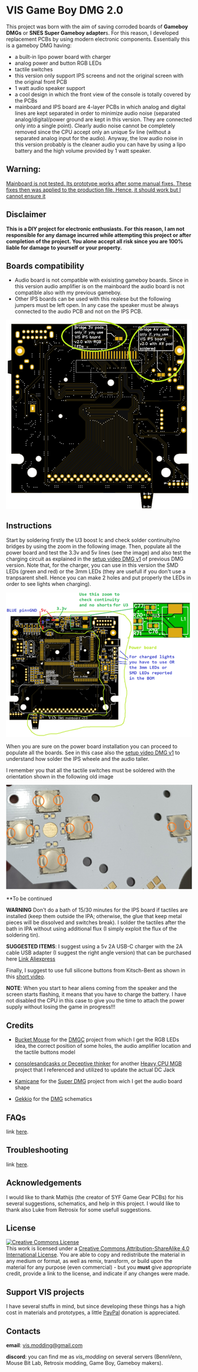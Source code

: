 # VIS Game Boy DMG 2.0

This project was born with the aim of saving corroded boards of **Gameboy DMGs** or **SNES Super Gameboy adapter**s. For this reason, I developed replacement PCBs by using modern electronic components. Essentially this is a gameboy DMG having:
- a built-in lipo power board with charger
- analog power and button RGB LEDs
- tactile switches
- this version only support IPS screens and not the original screen with the original front PCB
- 1 watt audio speaker support
- a cool design in which the front view of the console is totally covered by the PCBs 
- mainboard and IPS board are 4-layer PCBs in which analog and digital lines are kept separated in order to minimize audio noise (separated analog/digital/power ground are kept in this version. They are connected only into a single point). Clearly audio noise cannot be completely removed since the CPU accept only an unique 5v line (without a separated analog input for the audio). Anyway, the low audio noise in this version probably is the cleaner audio you can have by using a lipo battery and the high volume provided by 1 watt speaker.

## Warning: 

<ins>Mainboard is not tested. Its prototype works after some manual fixes. These fixes then was applied to the production file. Hence, it should work but I cannot ensure it</ins>

## Disclaimer

**This is a DIY project for electronic enthusiasts. For this reason, I am not responsible for any damage incurred while attempting this project or after completion of the project. You alone accept all risk since you are 100% liable for damage to yourself or your property.**

## Boards compatibility

  - Audio board is not compatible with exisisting gameboy boards. Since in this version audio amplifier is on the mainboard the audio board is not compatible also with my previous gameboy.
  - Other IPS boards can be used with this realese but the following jumpers must be left open. In any case the speaker must be always connected to the audio PCB and not on the IPS PCB.

![image](images/02_jumpers.png)

## Instructions

Start by soldering firstly the U3 boost Ic and check solder continuity/no bridges by using the zoom in the following image. Then, populate all the power board and test the 3.3v and 5v lines (see the image) and also test the charging circuit as explained in the [setup video DMG v1](https://youtu.be/e4qCekoWYW4) of previous DMG version. Note that, for the charger, you can use in this version the SMD LEDs (green and red) or the 3mm LEDs (they are usefull if you don't use a tranpsarent shell. Hence you can make 2 holes and put properly the LEDs in order to see lights when charging).

![image](images/01_PB_popul.png)

When you are sure on the power board installation you can proceed to populate all the boards. See in this case also the [setup video DMG v1](https://youtu.be/e4qCekoWYW4) to understand how solder the IPS wheele and the audio taller.

I remember you that all the tactile switches must be soldered with the orientation shown in the following old image 

![image](images/buttons_orientation.jpg)

**To be continued

**WARNING** Don't do a bath of 15/30 minutes for the IPS board if tactiles are installed (keep them outside the IPA; otherwise, the glue that keep metal pieces will be dissolved and switches break). I solder the tactiles after the bath in IPA without using additional flux (I simply exploit the flux of the soldering tin).

**SUGGESTED ITEMS**: I suggest using a 5v 2A USB-C charger with the 2A cable USB adapter (I suggest the right angle version) that can be purchased here [Link Aliexpress](https://www.aliexpress.us/item/2255800098767754.html?spm=a2g0o.order_list.order_list_main.35.f4763696ab50XM&gatewayAdapt=ita2usa4itemAdapt)

Finally, I suggest to use full silicone buttons from Kitsch-Bent as shown in this [short video](https://www.youtube.com/watch?v=DBGJTIemyE4&t=64s&ab_channel=V1sModding).

**NOTE**: When you start to hear aliens coming from the speaker and the screen starts flashing, it means that you have to charge the battery. I have not disabled the CPU in this case to give you the time to attach the power supply without losing the game in progress!!!

## Credits

  - [Bucket Mouse](https://github.com/MouseBiteLabs/) for the [DMGC](https://github.com/MouseBiteLabs/Game-Boy-DMG-Color) project from which I get the RGB LEDs idea, the correct position of some holes, the audio amplifier location and the tactile buttons model

  - [consolesandcasks or Deceptive thinker](https://github.com/consolesandcasks) for another [Heavy CPU MGB](https://github.com/ConsolesandCasks/CPU-MGB-Heavy) project that I referenced and utilized to update the actual DC Jack

  - [Kamicane](https://github.com/kamicane/) for the [Super DMG](https://github.com/kamicane/Super-DMG-01) project from wich I get the audio board shape

  - [Gekkio](https://github.com/Gekkio/) for the [DMG](https://github.com/Gekkio/gb-schematics/tree/main/DMG-CPU-06) schematics

## FAQs

link [here](FAQs.md).

## Troubleshooting

link [here](troubleshooting.md).

## Acknowledgements

I would like to thank Mathijs (the creator of SYF Game Gear PCBs) for his several suggestions, schematics, and help in this project. I would like to thank also Luke from Retrosix for some usefull suggestions.

## License
<a rel="license" href="http://creativecommons.org/licenses/by-sa/4.0/"><img alt="Creative Commons License" style="border-width:0" src="https://i.creativecommons.org/l/by-sa/4.0/80x15.png" /></a><br />This work is licensed under a <a rel="license" href="http://creativecommons.org/licenses/by-sa/4.0/">Creative Commons Attribution-ShareAlike 4.0 International License</a>. You are able to copy and redistribute the material in any medium or format, as well as remix, transform, or build upon the material for any purpose (even commercial) - but you **must** give appropriate credit, provide a link to the license, and indicate if any changes were made.

## Support VIS projects

I have several stuffs in mind, but since developing these things has a high cost in materials and prototypes, a little [PayPal](https://www.paypal.com/donate/?hosted_button_id=64CARRQYFEZYL) donation is appreciated.

## Contacts

**email**: vis.modding@gmail.com <br />

**discord**: you can find me as *vis_modding* on several servers (BennVenn, Mouse Bit Lab, Retrosix modding, Game Boy, Gameboy makers).
